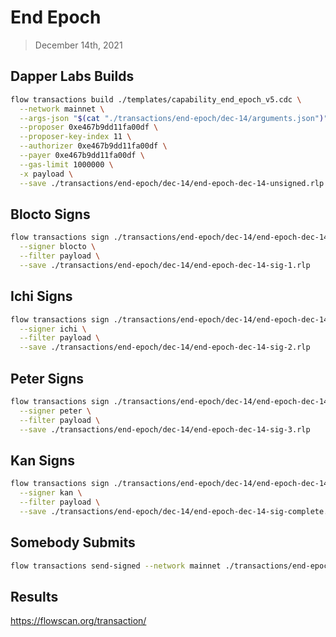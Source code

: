 # End Epoch
> December 14th, 2021


## Dapper Labs Builds

```sh
flow transactions build ./templates/capability_end_epoch_v5.cdc \
  --network mainnet \
  --args-json "$(cat "./transactions/end-epoch/dec-14/arguments.json")" \
  --proposer 0xe467b9dd11fa00df \
  --proposer-key-index 11 \
  --authorizer 0xe467b9dd11fa00df \
  --payer 0xe467b9dd11fa00df \
  --gas-limit 1000000 \
  -x payload \
  --save ./transactions/end-epoch/dec-14/end-epoch-dec-14-unsigned.rlp
```

## Blocto Signs

```sh
flow transactions sign ./transactions/end-epoch/dec-14/end-epoch-dec-14-unsigned.rlp \
  --signer blocto \
  --filter payload \
  --save ./transactions/end-epoch/dec-14/end-epoch-dec-14-sig-1.rlp
```

## Ichi Signs

```sh
flow transactions sign ./transactions/end-epoch/dec-14/end-epoch-dec-14-sig-1.rlp \
  --signer ichi \
  --filter payload \
  --save ./transactions/end-epoch/dec-14/end-epoch-dec-14-sig-2.rlp
```

## Peter Signs

```sh
flow transactions sign ./transactions/end-epoch/dec-14/end-epoch-dec-14-sig-2.rlp \
  --signer peter \
  --filter payload \
  --save ./transactions/end-epoch/dec-14/end-epoch-dec-14-sig-3.rlp
```

## Kan Signs

```sh
flow transactions sign ./transactions/end-epoch/dec-14/end-epoch-dec-14-sig-3.rlp \
  --signer kan \
  --filter payload \
  --save ./transactions/end-epoch/dec-14/end-epoch-dec-14-sig-complete.rlp
```

## Somebody Submits

```sh
flow transactions send-signed --network mainnet ./transactions/end-epoch/dec-14/end-epoch-dec-14-sig-complete.rlp
```

## Results

https://flowscan.org/transaction/
